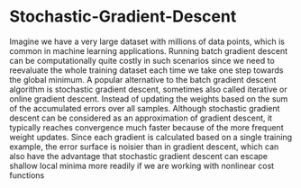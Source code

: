 # Stochastic-Gradient-Descent
Imagine we have a very large dataset with millions of data points, which is common in machine learning applications. Running batch gradient descent can be computationally quite costly in such scenarios since we need to reevaluate the whole training dataset each time we take one step towards the global minimum. A popular alternative to the batch gradient descent algorithm is stochastic gradient descent, sometimes also called iterative or online gradient descent. Instead of updating the weights based on the sum of the accumulated errors over all samples.
Although stochastic gradient descent can be considered as an approximation of gradient descent, it typically reaches convergence much faster because of the more frequent weight updates. Since each gradient is calculated based on a single training example, the error surface is noisier than in gradient descent, which can also have the advantage that stochastic gradient descent can escape shallow local minima more readily if we are working with nonlinear cost functions
